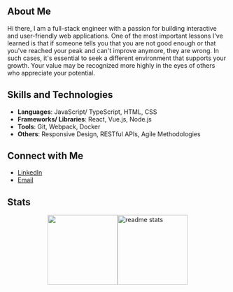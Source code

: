 ## About Me

Hi there, I am a full-stack engineer with a passion for building interactive and user-friendly web applications. One of the most important lessons I've learned is that if someone tells you that you are not good enough or that you've reached your peak and can't improve anymore, they are wrong. In such cases, it's essential to seek a different environment that supports your growth. Your value may be recognized more highly in the eyes of others who appreciate your potential.

## Skills and Technologies

- **Languages**: JavaScript/ TypeScript, HTML, CSS
- **Frameworks/ Libraries**: React, Vue.js, Node.js
- **Tools**: Git, Webpack, Docker
- **Others**: Responsive Design, RESTful APIs, Agile Methodologies

## Connect with Me

- [LinkedIn](https://www.linkedin.com/in/namtrhg/)
- [Email](mailto:namtrhg@gmail.com)

## Stats
<div style="display:flex;flex-direction:row;justify-content:center;">
  <img height="160" src="https://github-readme-stats.vercel.app/api/top-langs/?username=namtrhg&count_private=true&theme=tokyonight&layout=compact"/>
  <img height="160" src="https://github-readme-stats.vercel.app/api?username=namtrhg&count_private=true&show_icons=true&theme=tokyonight&rank_icon=github&border_radius=5" alt="readme stats" style="margin: 0" /> 
</div>
